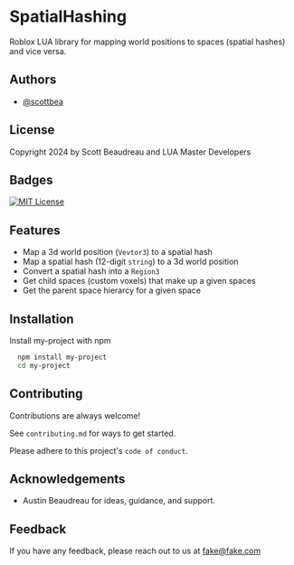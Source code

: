 
# SpatialHashing

Roblox LUA library for mapping world positions to spaces (spatial hashes) and vice versa.


## Authors

- [@scottbea](https://www.github.com/scottbea)


## License
Copyright 2024 by Scott Beaudreau and LUA Master Developers


## Badges
[![MIT License](https://img.shields.io/badge/License-MIT-green.svg)](https://choosealicense.com/licenses/mit/)


## Features

- Map a 3d world position (`Vevtor3`) to a spatial hash
- Map a spatial hash (12-digit `string`) to a 3d world position
- Convert a spatial hash into a `Region3`
- Get child spaces (custom voxels) that make up a given spaces
- Get the parent space hierarcy for a given space


## Installation

Install my-project with npm

```bash
  npm install my-project
  cd my-project
```
    
## Contributing

Contributions are always welcome!

See `contributing.md` for ways to get started.

Please adhere to this project's `code of conduct`.


## Acknowledgements
 - Austin Beaudreau for ideas, guidance, and support.

## Feedback

If you have any feedback, please reach out to us at fake@fake.com


